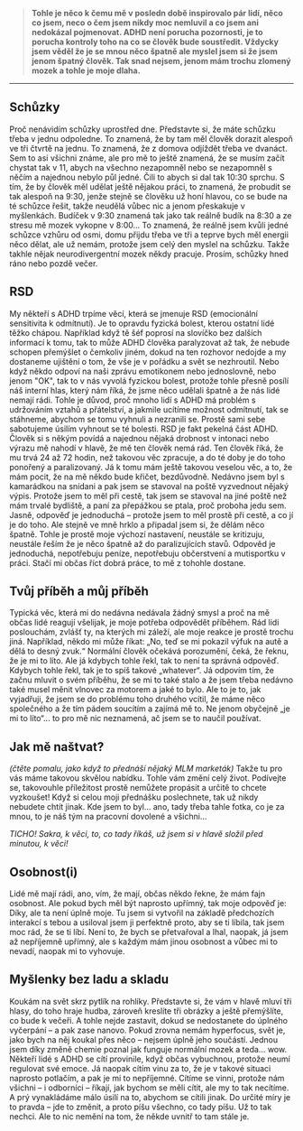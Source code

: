  > **Tohle je něco k čemu mě v posledn době inspirovalo pár lidí, něco co jsem, neco o čem jsem nikdy moc nemluvil a co jsem ani nedokázal pojmenovat. ADHD není porucha pozornosti, je to porucha kontroly toho na co se člověk bude soustředit. Vždycky jsem věděl že je se mnou něco špatně ale myslel jsem si že jsem jenom špatný člověk. Tak snad nejsem, jenom mám trochu zlomený mozek a tohle je moje dlaha.**

---

## Schůzky

Proč nenávidím schůzky uprostřed dne. Představte si, že máte schůzku třeba v jednu odpoledne. To znamená, že by tam měl člověk dorazit alespoň ve tři čtvrtě na jednu. To znamená, že z domova odjíždět třeba ve dvanáct. Sem to asi všichni známe, ale pro mě to ještě znamená, že se musím začít chystat tak v 11, abych na všechno nezapomněl nebo se nezapomněl s něčím a najednou nebylo půl jedné. Čili to abych si dal tak 10:30 sprchu. S tím, že by člověk měl udělat ještě nějakou práci, to znamená, že probudit se tak alespoň na 9:30, jenže stejně se člověku už honí hlavou, co se bude na té schůzce řešit, takže neudělá vůbec nic a jenom přeskakuje v myšlenkách. Budíček v 9:30 znamená tak jako tak reálně budík na 8:30 a ze stresu mě mozek vykopne v 8:00... To znamená, že reálně jsem kvůli jedné schůzce vzhůru od osmi, domu přijdu třeba ve tři a teprve bych měl energii něco dělat, ale už nemám, protože jsem celý den myslel na schůzku. Takže takhle nějak neurodivergentní mozek někdy pracuje. Prosím, schůzky hned ráno nebo pozdě večer.

## RSD

My někteří s ADHD trpíme věcí, která se jmenuje RSD (emocionální sensitivita k odmítnutí). Je to opravdu fyzická bolest, kterou ostatní lidé těžko chápou.
Například když tě šéf poprosí na slovíčko bez dalších informací k tomu, tak to může ADHD člověka paralyzovat až tak, že nebude schopen přemýšlet o čemkoliv jiném, dokud na ten rozhovor nedojde a my dostaneme ujištění o tom, že vše je v pořádku a svět se nezhroutil.
Nebo když někdo odpoví na naši zprávu emotikonem nebo jednoslovně, nebo jenom "OK", tak to v nás vyvolá fyzickou bolest, protože tohle přesně posílí náš interní hlas, který nám říká, že jsme něco udělali špatně a že nás lidé nemají rádi.
Tohle je důvod, proč mnoho lidí s ADHD má problém s udržováním vztahů a přátelství, a jakmile ucítíme možnost odmítnutí, tak se stáhneme, abychom se tomu vyhnuli a nezranili se.
Prostě sami sebe sabotujeme úsilím vyhnout se té bolesti.
RSD je fakt pekelná část ADHD. Člověk si s někým povídá a najednou nějaká drobnost v intonaci nebo výrazu mě nahodí v hlavě, že mě ten člověk nemá rád.
Ten člověk říká, že mu trvá 24 až 72 hodin, než takovou věc zpracuje, a do té doby je do toho ponořený a paralizovaný.
Já k tomu mám ještě takovou veselou věc, a to, že mám pocit, že na mě někdo bude křičet, bezdůvodně. Nedávno jsem byl s kamarádkou na snídani a pak jsem se stavoval na poště vyzvednout nějaký výpis. Protože jsem to měl při cestě, tak jsem se stavoval na jiné poště než mám trvalé bydliště, a paní za přepážkou se ptala, proč proboha jedu sem. Jasně, odpověď je jednoduchá – protože jsem to měl prostě při cestě, a co jí je do toho. Ale stejně ve mně hrklo a připadal jsem si, že dělám něco špatně.
Tohle je prostě moje výchozí nastavení, neustále se kritizuju, neustále řeším že je něco špatně až do paralizujících stavů. Odpověd je jednoduchá, nepotřebuju peníze, nepotřebuju občerstvení a mutisportku v práci. Stačí mi občas říct dobrá práce, to mě z tohohle dostane.

## Tvůj příběh a můj příběh

Typická věc, která mi do nedávna nedávala žádný smysl a proč na mě občas lidé reagují všelijak, je moje potřeba odpovědět příběhem. Rád lidi poslouchám, zvlášť ty, na kterých mi záleží, ale moje reakce je prostě trochu jiná. Například, někdo mi může říkat: „No, teď se mi pokazil výfuk na autě a dělá to desný zvuk.“ Normální člověk očekává porozumění, čeká, že řeknu, že je mi to líto. Ale já kdybych tohle řekl, tak to není ta správná odpověď. Kdybych tohle řekl, tak je to spíš takové „whatever“. Já odpovím tím, že začnu mluvit o svém příběhu, že se mi to také stalo a že jsem třeba nedávno také musel měnit vlnovec za motorem a jaké to bylo. Ale to je to, jak vyjadřuji, že jsem se do problému toho druhého vcítil, že máme něco společného a že tím pádem soucítím a zajímá mě to. Ne jenom obyčejně „je mi to líto“... to pro mě nic neznamená, ač jsem se to naučil používat.

## Jak mě naštvat?

*(čtěte pomalu, jako když to přednáší nějaký MLM marketák)* Takže tu pro vás máme takovou skvělou nabídku. Tohle vám změní celý život. Podívejte se, takovouhle příležitost prostě nemůžete propásit a určitě to chcete vyzkoušet! Když si celou moji přednášku poslechnete, tak už nikdy nebudete chtít jinak. Kde jsem to byl... ano, tady třeba tahle fotka, co je za mnou, to je náš tým na pracovní dovolené a všichni... 

*TICHO! Sakra, k věci, to, co tady říkáš, už jsem si v hlavě složil před minutou, k věci!*

## Osobnost(i)

Lidé mě mají rádi, ano, vím, že mají, občas někdo řekne, že mám fajn osobnost. Ale pokud bych měl být naprosto upřímný, tak moje odpověď je: Díky, ale ta není úplně moje. Tu jsem si vytvořil na základě předchozích interakcí s tebou a usiloval jsem ji perfektně proto, aby se ti líbila, tak jsem moc rád, že se ti líbí.
Není to, že bych se přetvařoval a lhal, naopak, já jsem až nepříjemně upřímný, ale s každým mám jinou osobnost a vůbec mi to nevadí, naopak mi to vyhovuje.

## Myšlenky bez ladu a skladu

Koukám na svět skrz pytlík na rohlíky.
Představte si, že vám v hlavě mluví tři hlasy, do toho hraje hudba, zároveň kreslíte tři obrázky a ještě přemýšlíte, co bude k večeři. A tohle nejde zastavit, dokud se nedostanete do úplného vyčerpání – a pak zase nanovo.
Pokud zrovna nemám hyperfocus, svět je, jako bych na něj koukal přes něco – nejsem úplně jeho součástí. Jednou jsem díky změně chemie poznal jak funguje normální mozek a teda... wow.
Někteří lidé s ADHD se cítí provinile, když občas vybuchnou, protože neumí regulovat své emoce. Já naopak cítím vinu za to, že je v takové situaci naprosto potlačím, a pak je mi to nepříjemné.
Cítíme se vinni, protože nám všichni – i odborníci – říkají, jak bychom se měli cítit, ale my to tak necítíme. A prý vynakládáme málo úsilí na to, abychom se cítili jinak. Do určité míry je to pravda – jde to změnit, a proto píšu všechno, co tady píšu. Už to tak nechci. Ale to nic nemění na tom, že někde uvnitř to tam stále je.